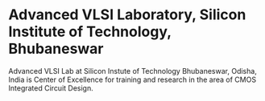 # Advanced VLSI Laboratory, Silicon Institute of Technology, Bhubaneswar 

Advanced VLSI Lab at Silicon Instute of Technology Bhubaneswar, Odisha, India is Center of Excellence for training and research in the area of CMOS Integrated Circuit Design.
